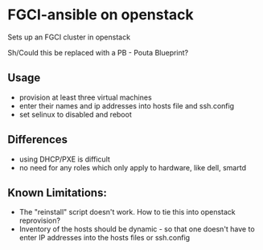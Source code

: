FGCI-ansible on openstack
=========================

Sets up an FGCI cluster in openstack

Sh/Could this be replaced with a PB - Pouta Blueprint?

Usage
------

 - provision at least three virtual machines
 - enter their names and ip addresses into hosts file and ssh.config
 - set selinux to disabled and reboot

Differences
-----------

 - using DHCP/PXE is difficult
 - no need for any roles which only apply to hardware, like dell, smartd

Known Limitations:
------------------

 - The "reinstall" script doesn't work. How to tie this into openstack reprovision?
 - Inventory of the hosts should be dynamic - so that one doesn't have to enter IP addresses into the hosts files or ssh.config
